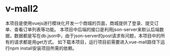 # v-mall2
本项目是使用vuejs进行模块化开发一个商城的页面，商城提供了登录、提交订单、查看订单列表等功能。
本项目中后端的接口是利用json-server来默认后端数据，数据都是写在db.json中，由于json-server的post请求有问题，本项目中的所有的请求都是用get方式。
如下载本项目，运行项目前需要进入vue-mall路径下运行npm install安装项目所需的依赖。
